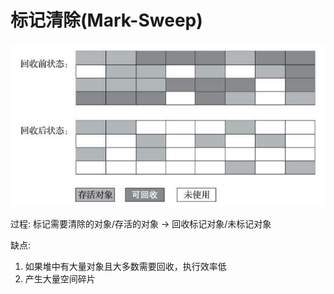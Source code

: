 # 标记清除(Mark-Sweep)

![标记清除](../images/标记清除.jpg)

过程: 标记需要清除的对象/存活的对象 -> 回收标记对象/未标记对象

缺点: 
1. 如果堆中有大量对象且大多数需要回收，执行效率低
2. 产生大量空间碎片